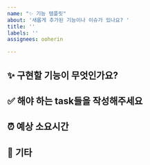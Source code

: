 ```yaml
---
name: "✨ 기능 템플릿"
about: '새롭게 추가된 기능이나 이슈가 있나요? '
title: ''
labels: ''
assignees: ooherin

---
```


## ✨ 구현할 기능이 무엇인가요?

## ✅ 해야 하는 task들을 작성해주세요

## ⏰ 예상 소요시간

## 🌱 기타

